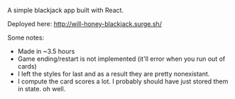 A simple blackjack app built with React.

Deployed here: http://will-honey-blackjack.surge.sh/

Some notes:
- Made in ~3.5 hours
- Game ending/restart is not implemented (it'll error when you run out of cards)
- I left the styles for last and as a result they are pretty nonexistant. 
- I compute the card scores a lot. I probably should have just stored them in state. oh well.